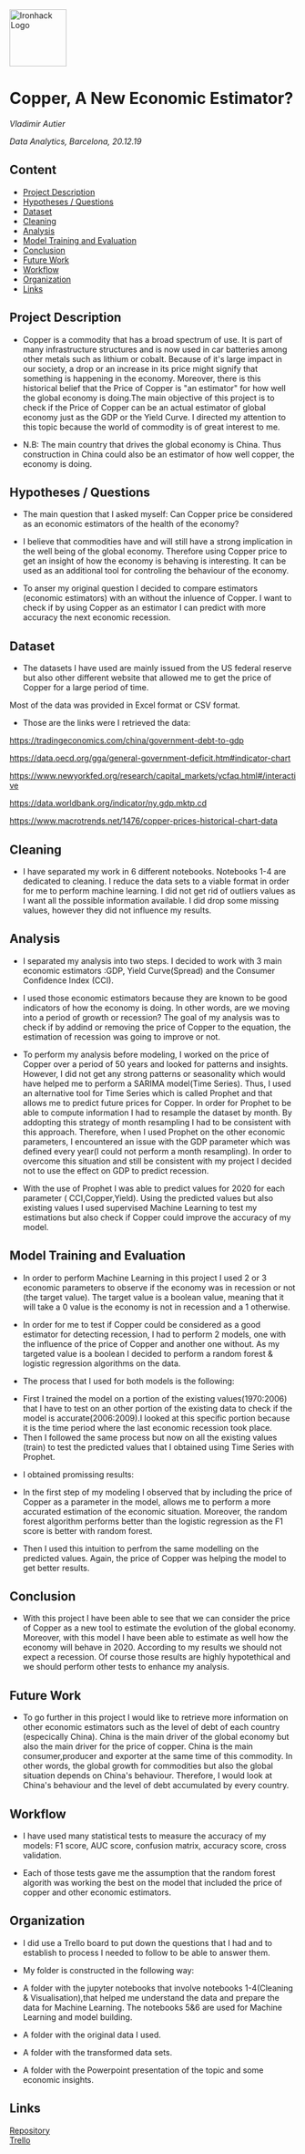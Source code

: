 <img src="https://bit.ly/2VnXWr2" alt="Ironhack Logo" width="100"/>

# Copper, A New Economic Estimator?

*Vladimir Autier*

*Data Analytics, Barcelona, 20.12.19*

## Content
- [Project Description](#project-description)
- [Hypotheses / Questions](#hypotheses-questions)
- [Dataset](#dataset)
- [Cleaning](#cleaning)
- [Analysis](#analysis)
- [Model Training and Evaluation](#model-training-and-evaluation)
- [Conclusion](#conclusion)
- [Future Work](#future-work)
- [Workflow](#workflow)
- [Organization](#organization)
- [Links](#links)

## Project Description

* Copper is a commodity that has a broad spectrum of use. It is part of many infrastructure structures and is now used in car batteries among other metals such as lithium or cobalt. Because of it's large impact in our society, a drop or an increase in its price might signify that something is happening in the economy. Moreover, there is this historical belief that the Price of Copper is "an estimator" for how well the global economy is doing.The main objective of this project is to check if the Price of Copper can be an actual estimator of global economy just as the GDP or the Yield Curve. I directed my attention to this topic because the world of commodity is of great interest to me.

* N.B: The main country that drives the global economy is China. Thus construction in China could also be an estimator of how well copper, the economy is doing.

## Hypotheses / Questions

* The main question that I asked myself: Can Copper price be considered as an economic estimators of the health of the economy?

* I believe that commodities have and will still have a strong implication in the well being of the global economy. Therefore using Copper price to get an insight of how the economy is behaving is interesting. It can be used as an additional tool for controling the behaviour of the economy.

* To anser my original question I decided to compare estimators (economic estimators) with an without the inluence of Copper.
  I want to check if by using Copper as an estimator I can predict with more accuracy the next economic recession.

## Dataset

* The datasets I have used are mainly issued from the US federal reserve but also other different website that allowed me to get the price of Copper for a large period of time.

 Most of the data was provided in Excel format or CSV format.

* Those are the links were I retrieved the data:

 https://tradingeconomics.com/china/government-debt-to-gdp

 https://data.oecd.org/gga/general-government-deficit.htm#indicator-chart

 https://www.newyorkfed.org/research/capital_markets/ycfaq.html#/interactive

 https://data.worldbank.org/indicator/ny.gdp.mktp.cd

 https://www.macrotrends.net/1476/copper-prices-historical-chart-data

## Cleaning

* I have separated my work in 6 different notebooks. Notebooks 1-4 are dedicated to cleaning. I reduce the data sets to a viable format in order for me to perform machine learning. I did not get rid of outliers values as I want all the possible information available. I did drop some missing values, however they did not influence my results.

## Analysis

* I separated my analysis into two steps. I decided to work with 3 main economic estimators :GDP, Yield Curve(Spread) and the Consumer Confidence Index (CCI).

* I used those economic estimators because they are known to be good indicators of how the economy is doing. In other words, are we moving into a period of growth or recession? The goal of my analysis was to check if by addind or removing the price of Copper to the equation, the estimation of recession was going to improve or not.

* To perform my analysis before modeling, I worked on the price of Copper over a period of 50 years and looked for patterns and insights. However, I did not get any strong patterns or seasonality which would have helped me to perform a SARIMA model(Time Series). Thus, I used an alternative tool for Time Series which is called Prophet and that allows me to predict future prices for Copper. In order for Prophet to be able to compute information I had to resample the dataset by month. By addopting this strategy of month resampling I had to be consistent with this approach. Therefore, when I used Prophet on the other economic parameters, I encountered an issue with the GDP parameter which was defined every year(I could not perform a month resampling). In order to overcome this situation and still be consistent with my project I decided not to use the effect on GDP to predict recession.

* With the use of Prophet I was able to predict values for 2020 for each parameter ( CCI,Copper,Yield). Using the predicted values but also existing values I used supervised Machine Learning to test my estimations but also check if Copper could improve the accuracy of my model.

## Model Training and Evaluation

* In order to perform Machine Learning in this project I used 2 or 3 economic parameters to observe if the economy was in recession or not (the target value). The target value is a boolean value, meaning that it will take a 0 value is the economy is not in recession and a 1 otherwise. 

* In order for me to test if Copper could be considered as a good estimator for detecting recession, I had to perform 2 models, one with the influence of the price of Copper and another one without. As my targeted value is a boolean I decided to perform a random forest & logistic regression algorithms on the data.

* The process that I used for both models is the following:

- First I trained the model on a portion of the existing values(1970:2006) that I have to test on an other portion of the existing data to check if the model is accurate(2006:2009).I looked at this specific portion because it is the time period where the last economic recession took place. 
- Then I followed the same process but now on all the existing values (train) to test the predicted values that I obtained using Time Series with Prophet.

* I obtained promissing results:

- In the first step of my modeling I observed that by including the price of Copper as a parameter in the model, allows me to perform a more accurated estimation of the economic situation. Moreover, the random forest algorithm performs better than the logistic regression as the F1 score is better with random forest.

- Then I used this intuition to perfrom the same modelling on the predicted values. Again, the price of Copper was helping the model to get better results.

## Conclusion

* With this project I have been able to see that we can consider the price of Copper as a new tool to estimate the evolution of the global economy. Moreover, with this model I have been able to estimate as well how the economy will behave in 2020. According to my results we should not expect a recession. Of course those results are highly hypotethical and we should perform other tests to enhance my analysis.

## Future Work

* To go further in this project I would like to retrieve more information on other economic estimators such as the level of debt of each country (especically China). China is the main driver of the global economy but also the main driver for the price of copper. China is the main consumer,producer and exporter at the same time of this commodity. In other words, the global growth for commodities but also the global situation depends on China's behaviour. Therefore, I would look at China's behaviour and the level of debt accumulated by every country.

## Workflow

* I have used many statistical tests to measure the accuracy of my models:
F1 score, AUC score, confusion matrix, accuracy score, cross validation.

* Each of those tests gave me the assumption that the random forest algorith was working the best on the model that included the price of copper and other economic estimators.

## Organization

* I did use a Trello board to put down the questions that I had and to establish to process I needed to follow to be able to answer them.

* My folder is constructed in the following way:

- A folder with the jupyter notebooks that involve notebooks 1-4(Cleaning & Visualisation),that helped me understand the data and prepare the data for Machine Learning. The notebooks 5&6 are used for Machine Learning and model building.

- A folder with the original data I used.

- A folder with the transformed data sets.

- A folder with the Powerpoint presentation of the topic and some economic insights.

## Links

[Repository](https://github.com/)  
[Trello](https://trello.com/b/QmImtGq1/final-project)  
